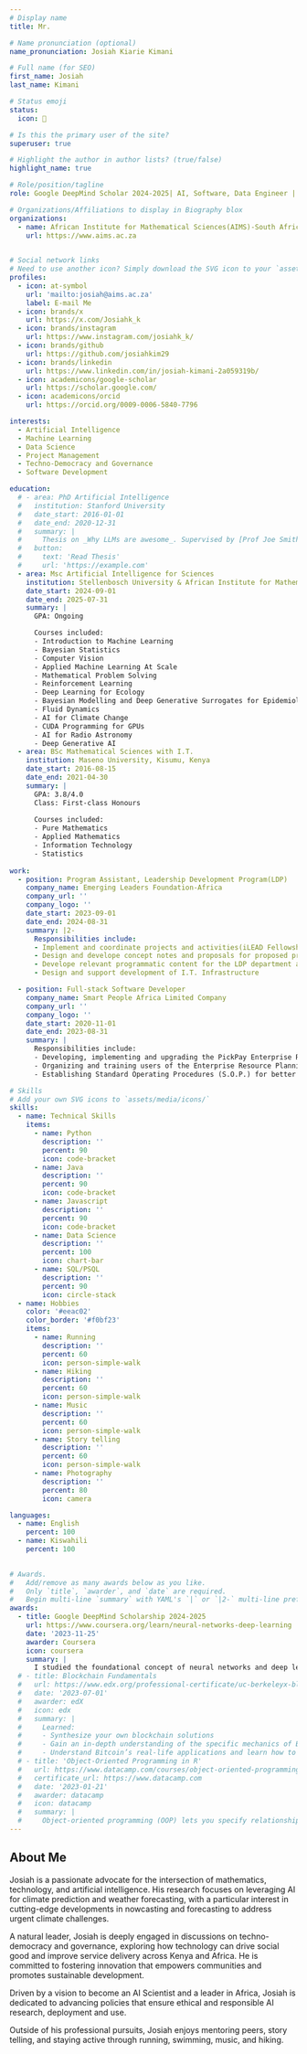 ```yaml
---
# Display name
title: Mr.

# Name pronunciation (optional)
name_pronunciation: Josiah Kiarie Kimani

# Full name (for SEO)
first_name: Josiah 
last_name: Kimani

# Status emoji
status:
  icon: 🤯

# Is this the primary user of the site?
superuser: true

# Highlight the author in author lists? (true/false)
highlight_name: true

# Role/position/tagline
role: Google DeepMind Scholar 2024-2025| AI, Software, Data Engineer | Project Management 

# Organizations/Affiliations to display in Biography blox
organizations:
  - name: African Institute for Mathematical Sciences(AIMS)-South Africa
    url: https://www.aims.ac.za
    

# Social network links
# Need to use another icon? Simply download the SVG icon to your `assets/media/icons/` folder.
profiles:
  - icon: at-symbol
    url: 'mailto:josiah@aims.ac.za'
    label: E-mail Me
  - icon: brands/x
    url: https://x.com/Josiahk_k
  - icon: brands/instagram
    url: https://www.instagram.com/josiahk_k/
  - icon: brands/github
    url: https://github.com/josiahkim29
  - icon: brands/linkedin
    url: https://www.linkedin.com/in/josiah-kimani-2a059319b/
  - icon: academicons/google-scholar
    url: https://scholar.google.com/
  - icon: academicons/orcid
    url: https://orcid.org/0009-0006-5840-7796

interests:
  - Artificial Intelligence
  - Machine Learning
  - Data Science
  - Project Management
  - Techno-Democracy and Governance
  - Software Development

education:
  # - area: PhD Artificial Intelligence
  #   institution: Stanford University
  #   date_start: 2016-01-01
  #   date_end: 2020-12-31
  #   summary: |
  #     Thesis on _Why LLMs are awesome_. Supervised by [Prof Joe Smith](https://example.com). Presented papers at 5 IEEE conferences with the contributions being published in 2 Springer journals.
  #   button:
  #     text: 'Read Thesis'
  #     url: 'https://example.com'
  - area: Msc Artificial Intelligence for Sciences
    institution: Stellenbosch University & African Institute for Mathematical Sciences(AIMS) South Africa
    date_start: 2024-09-01
    date_end: 2025-07-31
    summary: |
      GPA: Ongoing

      Courses included:
      - Introduction to Machine Learning
      - Bayesian Statistics
      - Computer Vision
      - Applied Machine Learning At Scale
      - Mathematical Problem Solving
      - Reinforcement Learning
      - Deep Learning for Ecology
      - Bayesian Modelling and Deep Generative Surrogates for Epidemiology
      - Fluid Dynamics
      - AI for Climate Change
      - CUDA Programming for GPUs
      - AI for Radio Astronomy
      - Deep Generative AI
  - area: BSc Mathematical Sciences with I.T.
    institution: Maseno University, Kisumu, Kenya
    date_start: 2016-08-15
    date_end: 2021-04-30
    summary: |
      GPA: 3.8/4.0
      Class: First-class Honours
      
      Courses included:
      - Pure Mathematics
      - Applied Mathematics
      - Information Technology
      - Statistics
      
work:
  - position: Program Assistant, Leadership Development Program(LDP)
    company_name: Emerging Leaders Foundation-Africa
    company_url: ''
    company_logo: ''
    date_start: 2023-09-01
    date_end: 2024-08-31
    summary: |2-
      Responsibilities include:
      - Implement and coordinate projects and activities(iLEAD Fellowship, NOW US! Awards & St Andrews Turi Leadership Award)
      - Design and develope concept notes and proposals for proposed projects and initiatives within the LDP department.
      - Develope relevant programmatic content for the LDP department and other departments.
      - Design and support development of I.T. Infrastructure

  - position: Full-stack Software Developer
    company_name: Smart People Africa Limited Company
    company_url: ''
    company_logo: ''
    date_start: 2020-11-01
    date_end: 2023-08-31
    summary: |
      Responsibilities include:
      - Developing, implementing and upgrading the PickPay Enterprise Resource Planning (E.R.P.) Project
      - Organizing and training users of the Enterprise Resource Planning Water utility system.
      - Establishing Standard Operating Procedures (S.O.P.) for better teamwork, order and quality control.

# Skills
# Add your own SVG icons to `assets/media/icons/`
skills:
  - name: Technical Skills
    items:
      - name: Python
        description: ''
        percent: 90
        icon: code-bracket
      - name: Java
        description: ''
        percent: 90
        icon: code-bracket
      - name: Javascript
        description: ''
        percent: 90
        icon: code-bracket
      - name: Data Science
        description: ''
        percent: 100
        icon: chart-bar
      - name: SQL/PSQL
        description: ''
        percent: 90
        icon: circle-stack
  - name: Hobbies
    color: '#eeac02'
    color_border: '#f0bf23'
    items:
      - name: Running
        description: ''
        percent: 60
        icon: person-simple-walk
      - name: Hiking
        description: ''
        percent: 60
        icon: person-simple-walk
      - name: Music
        description: ''
        percent: 60
        icon: person-simple-walk
      - name: Story telling
        description: ''
        percent: 60
        icon: person-simple-walk
      - name: Photography
        description: ''
        percent: 80
        icon: camera

languages:
  - name: English
    percent: 100
  - name: Kiswahili
    percent: 100
  

# Awards.
#   Add/remove as many awards below as you like.
#   Only `title`, `awarder`, and `date` are required.
#   Begin multi-line `summary` with YAML's `|` or `|2-` multi-line prefix and indent 2 spaces below.
awards:
  - title: Google DeepMind Scholarship 2024-2025
    url: https://www.coursera.org/learn/neural-networks-deep-learning
    date: '2023-11-25'
    awarder: Coursera
    icon: coursera
    summary: |
      I studied the foundational concept of neural networks and deep learning. By the end, I was familiar with the significant technological trends driving the rise of deep learning; build, train, and apply fully connected deep neural networks; implement efficient (vectorized) neural networks; identify key parameters in a neural network’s architecture; and apply deep learning to your own applications.
  # - title: Blockchain Fundamentals
  #   url: https://www.edx.org/professional-certificate/uc-berkeleyx-blockchain-fundamentals
  #   date: '2023-07-01'
  #   awarder: edX
  #   icon: edx
  #   summary: |
  #     Learned:
  #     - Synthesize your own blockchain solutions
  #     - Gain an in-depth understanding of the specific mechanics of Bitcoin
  #     - Understand Bitcoin’s real-life applications and learn how to attack and destroy Bitcoin, Ethereum, smart contracts and Dapps, and alternatives to Bitcoin’s Proof-of-Work consensus algorithm
  # - title: 'Object-Oriented Programming in R'
  #   url: https://www.datacamp.com/courses/object-oriented-programming-with-s3-and-r6-in-r
  #   certificate_url: https://www.datacamp.com
  #   date: '2023-01-21'
  #   awarder: datacamp
  #   icon: datacamp
  #   summary: |
  #     Object-oriented programming (OOP) lets you specify relationships between functions and the objects that they can act on, helping you manage complexity in your code. This is an intermediate level course, providing an introduction to OOP, using the S3 and R6 systems. S3 is a great day-to-day R programming tool that simplifies some of the functions that you write. R6 is especially useful for industry-specific analyses, working with web APIs, and building GUIs.
---
```


## About Me

Josiah is a passionate advocate for the intersection of mathematics, technology, and artificial intelligence. His research focuses on leveraging AI for climate prediction and weather forecasting, with a particular interest in cutting-edge developments in nowcasting and forecasting to address urgent climate challenges.

A natural leader, Josiah is deeply engaged in discussions on techno-democracy and governance, exploring how technology can drive social good and improve service delivery across Kenya and Africa. He is committed to fostering innovation that empowers communities and promotes sustainable development.

Driven by a vision to become an AI Scientist and a leader in Africa, Josiah is dedicated to advancing policies that ensure ethical and responsible AI research, deployment and use.

Outside of his professional pursuits, Josiah enjoys mentoring peers, story telling, and staying active through running, swimming, music, and hiking.
